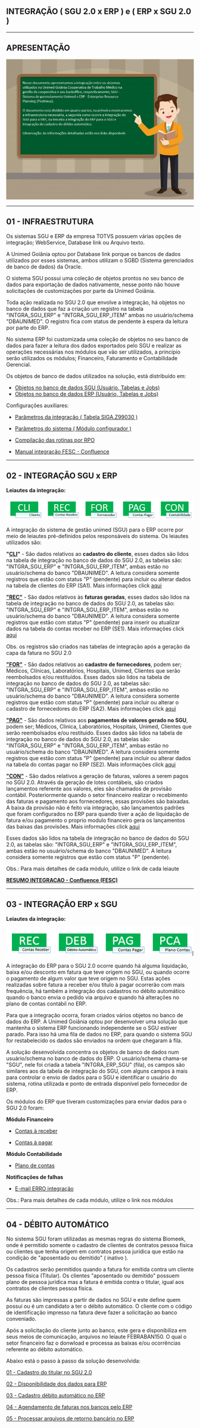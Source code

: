 **INTEGRAÇÃO ( SGU 2.0 x ERP ) e ( ERP x SGU 2.0 )**
---
---
**APRESENTAÇÃO**
---

![Apresentação_Integração](uploads/044ff1861931c48d8a1ef2eb50fa6d1e/Apresentação_Integração.jpg)

---
**01 - INFRAESTRUTURA**
---

Os sistemas SGU e ERP da empresa TOTVS possuem várias opções de integração; WebService, Database link ou Arquivo texto. 

A Unimed Goiânia optou por Database link porque os bancos de dados utilizados por esses sistemas, ambos utilizam o SGBD (Sistema gerenciados de banco de dados) da Oracle.

O sistema SGU possui uma coleção de objetos prontos no seu banco de dados para exportação de dados nativamente, nesse ponto não houve solicitações de customizações por parte da Unimed Goiânia.  

Toda ação realizada no SGU 2.0 que envolve a integração, há objetos no banco de dados que faz a criação um registro na tabela "INTGRA_SGU_ERP" e "INTGRA_SGU_ERP_ITEM" ambas no usuário/schema "DBAUNIMED". O registro fica com status de pendente à espera da leitura por parte do ERP.

No sistema ERP foi customizada uma coleção de objetos no seu banco de dados para fazer a leitura dos dados exportados pelo SGU e realizar as operações necessárias nos módulos que vão ser utilizados, a principio serão utilizados os módulos; Financeiro, Faturamento e Contabilidade Gerencial.

Os objetos de banco de dados utilizados na solução, está distribuído em:

*  [Objetos no banco de dados SGU (Usuário, Tabelas e Jobs)](https://labs.unimedgoiania.coop.br/ti/setsis/desenvolvimento/protheus/protheus-unimed/wikis/ObjetosBancoDadosSGU)
*  [Objetos no banco de dados ERP (Usuário, Tabelas e Jobs)](https://labs.unimedgoiania.coop.br/ti/setsis/desenvolvimento/protheus/protheus-unimed/wikis/ObjetosBancoDadosERP)

Configurações auxiliares:

*  [Parâmetros da integração ( Tabela SIGA.Z99030 )](https://labs.unimedgoiania.coop.br/ti/setsis/desenvolvimento/protheus/protheus-unimed/wikis/ParametrosDaIntegracao?)
*  [Parâmetros do sistema    ( Módulo configurador )](https://labs.unimedgoiania.coop.br/ti/setsis/desenvolvimento/protheus/protheus-unimed/wikis/ParametrosDeSistema?)

*  [Compilação das rotinas por RPO](https://labs.unimedgoiania.coop.br/ti/setsis/desenvolvimento/protheus/protheus-unimed/wikis/RotinaRPO?)

*  [Manual integração FESC - Confluence](https://confluence.fesctecnologia.com.br/pages/viewpage.action?pageId=50504624)
---
**02 - INTEGRAÇÃO SGU x ERP**
---

**Leiautes da integração:**

![image](uploads/1b66d035587f09a98c7f9c0ebc0d2a19/image.png)

A integração do sistema de gestão unimed (SGU) para o ERP ocorre por meio de leiautes pré-definidos pelos responsáveis do sistema.  Os leiautes utilizados são:

**"[CLI](https://labs.unimedgoiania.coop.br/ti/setsis/desenvolvimento/protheus/protheus-unimed/wikis/LeiauteCLI)"** - São dados relativos ao **cadastro do cliente**, esses dados são lidos na tabela de integração no banco de dados do SGU 2.0, as tabelas são: "INTGRA_SGU_ERP" e "INTGRA_SGU_ERP_ITEM", ambas estão no usuário/schema do banco "DBAUNIMED". A leitura considera somente registros que estão com status "P" (pendente) para incluir ou alterar dados na tabela de clientes do ERP (SA1). Mais informações click [aqui](https://labs.unimedgoiania.coop.br/ti/setsis/desenvolvimento/protheus/protheus-unimed/wikis/LeiauteCLI)

[**"REC"**](https://labs.unimedgoiania.coop.br/ti/setsis/desenvolvimento/protheus/protheus-unimed/wikis/LeiauteREC) - São dados relativos às **faturas geradas**,  esses dados são lidos na tabela de integração no banco de dados do SGU 2.0, as tabelas são: "INTGRA_SGU_ERP" e "INTGRA_SGU_ERP_ITEM", ambas estão no usuário/schema do banco "DBAUNIMED". A leitura considera somente registros que estão com status "P" (pendente) para inserir ou atualizar dados na tabela do contas receber no ERP (SE1). Mais informações click [aqui](https://labs.unimedgoiania.coop.br/ti/setsis/desenvolvimento/protheus/protheus-unimed/wikis/LeiauteREC)

Obs. os registros são criados nas tabelas de integração após a geração da capa da fatura no SGU 2.0

[**"FOR"**](https://labs.unimedgoiania.coop.br/ti/setsis/desenvolvimento/protheus/protheus-unimed/wikis/LeiauteFOR) - São dados relativos ao **cadastro de fornecedores**, podem ser; Médicos, Clínicas, Laboratórios, Hospitais, Unimed, Clientes que serão reembolsados e/ou restituídos. Esses dados são lidos na tabela de integração no banco de dados do SGU 2.0, as tabelas são: "INTGRA_SGU_ERP" e "INTGRA_SGU_ERP_ITEM", ambas estão no usuário/schema do banco "DBAUNIMED". A leitura considera somente registros que estão com status "P" (pendente) para incluir ou alterar o cadastro de fornecedores do ERP (SA2). Mais informações click [aqui](https://labs.unimedgoiania.coop.br/ti/setsis/desenvolvimento/protheus/protheus-unimed/wikis/LeiauteFOR)

[**"PAG"**](https://labs.unimedgoiania.coop.br/ti/setsis/desenvolvimento/protheus/protheus-unimed/wikis/LeiautePAG) - São dados relativos aos **pagamentos de valores gerado no SGU**, podem ser; Médicos, Clinica, Laboratórios, Hospitais, Unimed, Clientes que serão reembolsados e/ou restituido. Esses dados são lidos na tabela de integração no banco de dados do SGU 2.0, as tabelas são: "INTGRA_SGU_ERP" e "INTGRA_SGU_ERP_ITEM", ambas estão no usuário/schema do banco "DBAUNIMED". A leitura considera somente registros que estão com status "P" (pendente) para incluir ou alterar dados na tabela do contas pagar no ERP (SE2). Mais informações click [aqui](https://labs.unimedgoiania.coop.br/ti/setsis/desenvolvimento/protheus/protheus-unimed/wikis/LeiautePAG)

[**"CON"**](https://labs.unimedgoiania.coop.br/ti/setsis/desenvolvimento/protheus/protheus-unimed/wikis/LeiauteCON) - São dados relativos a geração de faturas, valores a serem pagos no SGU 2.0. Através da geração de lotes contábeis, são criados lançamentos referente aos valores, eles são chamados de provisão contábil.  Posteriormente quando o setor financeiro realizar o recebimento das faturas e pagamento aos fornecedores, essas provisões são baixadas. A baixa da provisão não é feito via integração, são lançamentos padrões que foram configurados no ERP para quando tiver a ação de liquidação de fatura e/ou pagamento o proprio modulo financeiro gera os lançamentos das baixas das provisões. Mais informações click [aqui](https://labs.unimedgoiania.coop.br/ti/setsis/desenvolvimento/protheus/protheus-unimed/wikis/LeiauteCON)

Esses dados são lidos na tabela de integração no banco de dados do SGU 2.0, as tabelas são: "INTGRA_SGU_ERP" e "INTGRA_SGU_ERP_ITEM", ambas estão no usuário/schema do banco "DBAUNIMED". A leitura considera somente registros que estão com status "P" (pendente).

Obs.: Para mais detalhes de cada módulo, utilize o link de cada leiaute

[**RESUMO INTEGRACAO - Confluence (FESC)**](https://confluence.fesctecnologia.com.br/pages/viewpage.action?pageId=56924241)

---
**03 - INTEGRAÇÃO ERP x SGU**
---

**Leiautes da integração:**

![image](uploads/88c54f6db0db080cbbed8de0c7ca3e0c/image.png)

A integração do ERP para o SGU 2.0 ocorre quando há alguma liquidação, baixa e/ou desconto em fatura que teve origem no SGU, ou quando ocorre o pagamento de algum valor que teve origem no SGU. Estas ações realizadas sobre fatura a receber e/ou titulo à pagar ocorrerão com mais frequência, há também a integração dos cadastros no débito automático quando o banco envia o pedido via arquivo e quando há alterações no plano de contas contábil no ERP.

Para que a integração ocorra, foram criados vários objetos no banco de dados do ERP. A Unimed Goiânia optou por desenvolver uma solução que mantenha o sistema ERP funcionando independente se o SGU estiver parado. Para isso há uma fila de dados no ERP, para quando o sistema SGU for restabelecido os dados são enviados na ordem que chegaram à fila.

A solução desenvolvida concentra os objetos de banco de dados num usuário/schema no banco de dados do ERP.  O usuário/schema chama-se "SGU", nele foi criada a tabela "INTGRA_ERP_SGU" (fila), os campos são similares aos da tabela de integração do SGU, com alguns campos à mais para controlar o envio de dados para o SGU e identificar o usuário do sistema, rotina utilizada e ponto de entrada disponível pelo fornecedor de ERP.

Os módulos do ERP que tiveram customizações para enviar dados para o SGU 2.0 foram:

**Módulo Financeiro**

* [ Contas à receber ](https://labs.unimedgoiania.coop.br/ti/setsis/desenvolvimento/protheus/protheus-unimed/wikis/ERPxSGUCtasRec)

* [ Contas à pagar ](https://labs.unimedgoiania.coop.br/ti/setsis/desenvolvimento/protheus/protheus-unimed/wikis/ERPxSGUCtasPag)

**Módulo Contabilidade**

* [ Plano de contas ](https://labs.unimedgoiania.coop.br/ti/setsis/desenvolvimento/protheus/protheus-unimed/wikis/ERPxSGUPlnCtas)


**Notificações de falhas**

* [ E-mail ERRO integração ](https://labs.unimedgoiania.coop.br/ti/setsis/desenvolvimento/protheus/protheus-unimed/wikis/EmailErroIntgra)

Obs.: Para mais detalhes de cada módulo, utilize o link nos módulos

---
**04 - DÉBITO AUTOMÁTICO**
---

No sistema SGU foram utilizadas as mesmas regras do sistema Biomeek, onde é permitido somente o cadastro de clientes de contratos pessoa física ou clientes que tenha origem em contratos pessoa jurídica que estão na condição de  "aposentado ou demitido" ( inativo ).

Os cadastros serão permitidos quando a fatura for emitida contra um cliente pessoa física (Titular). Os clientes "aposentado ou demitido" possuem plano de pessoa jurídica mas a fatura é emitida contra o titular, igual aos contratos de clientes pessoa física.

As faturas são impressas a partir de dados no SGU e este define quem possui ou é um candidato a ter o débito automático. O cliente com o código de identificação impresso na fatura deve fazer a solicitação ao banco conveniado.

Após a solicitação do cliente junto ao banco, este gera e disponibiliza em seus meios de comunicação, arquivos no leiaute FEBRABAN150. O qual o setor financeiro faz o donwload e processa as baixas e/ou ocorrências referente ao débito automático.

Abaixo está o passo à passo da solução desenvolvida:

[ 01 -  Cadastro do titular no SGU 2.0 ](https://labs.unimedgoiania.coop.br/ti/setsis/desenvolvimento/protheus/protheus-unimed/wikis/DEBAUTCadSGU)


[ 02 - Disponibilidade dos dados para ERP ](https://labs.unimedgoiania.coop.br/ti/setsis/desenvolvimento/protheus/protheus-unimed/wikis/DEBAUTDispERP)

[ 03 - Cadastro débito automático no ERP ](https://labs.unimedgoiania.coop.br/ti/setsis/desenvolvimento/protheus/protheus-unimed/wikis/DEBAUTCadERP)

[ 04 - Agendamento de faturas nos bancos pelo ERP ](https://labs.unimedgoiania.coop.br/ti/setsis/desenvolvimento/protheus/protheus-unimed/wikis/DEBAUTAgndFat)

[ 05 - Processar arquivos de retorno bancário no ERP ](https://labs.unimedgoiania.coop.br/ti/setsis/desenvolvimento/protheus/protheus-unimed/wikis/DEBAUTArqRET)
